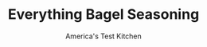 ---
layout: ../../layouts/MarkdownPostLayout.astro
title: Everything Bagel Seasoning
author: America's Test Kitchen
pubDate: 2023-03-15
description: "This savory mix adds everything flavor to, well, almost everything."
image_url: https://res.cloudinary.com/hksqkdlah/image/upload/ar_1:1,c_fill,dpr_2.0,f_auto,fl_lossy.progressive.strip_profile,g_faces:auto,q_auto:low,w_344/SIL_PigsInABlanket_EverythingBagelSeasoning_008_yuyovg
tags: ["Condiments"]
calories: 
protein: 
carbohydrates: 
fats: 
fiber: 
ingredients: ["1 teaspoon, sesame seeds","1 teaspoon, poppy seeds","1 teaspoon, dried minced garlic","1 teaspoon, dried onion flakes","1 teaspoon, kosher salt"]
serves: 
time: "5 minutes"
instructions: ["Combine all ingredients in bowl."]
nutrition: undefined
notes: "In addition to using it to flavor our Everything Bagel Pigs in Blankets, you can sprinkle this blend on eggs; macaroni and cheese; dinner rolls; and, of course, homemade bagels."
---